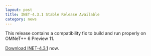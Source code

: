 ```yaml
---
layout: post
title: INET-4.3.1 Stable Release Available
category: news
---
```

This release contains a compatibility fix to build and run properly on OMNeT++ 6 Preview 11.

[Download INET-4.3.1](https://github.com/inet-framework/inet/releases/download/v4.3.1/inet-4.3.1-src.tgz)
now.